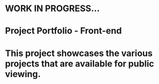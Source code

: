 # WORK IN PROGRESS...

# Project Portfolio - Front-end

# This project showcases the various projects that are available for public viewing.
